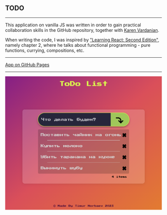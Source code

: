 ## TODO
---

This application on vanilla JS was written in order to gain practical collaboration skills in the GitHub repository, together with <a href="https://github.com/KarVarr">Karen Vardanian</a>.  

When writing the code, I was inspired by <a href="https://github.com/moonhighway/learning-react">"Learning React: Second Edition"</a>, namely chapter 2, where he talks about functional programming - pure functions, currying, compositions, etc.

---

<a href="https://dadajonovich.github.io/todo-vanillaJS/">App on GitHub Pages</a>

---

<img src="./assets/img/image.png" alt="image" width="900" />
</div>


